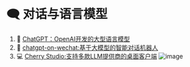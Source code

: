 # 🗨️ 对话与语言模型

1. 📝 [ChatGPT：OpenAI开发的大型语言模型](https://chat.openai.com/)
2. 🤖 [chatgpt-on-wechat:基于大模型的智能对话机器人](https://github.com/zhayujie/chatgpt-on-wechat)
3. 💻 [Cherry Studio:支持多款LLM提供商的桌面客户端](https://github.com/CherryHQ/cherry-studio)
  ![image](https://github.com/user-attachments/assets/34e89f7b-c948-4a4c-a0dd-7d4fd008a7a2)
